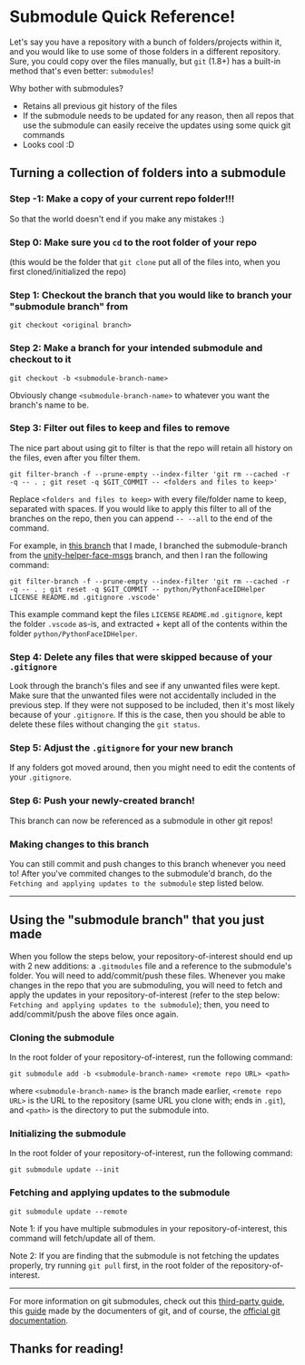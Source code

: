 # Submodule Quick Reference!
Let's say you have a repository with a bunch of folders/projects within it, and you would like to use some of those folders in a different repository. Sure, you could copy over the files manually, but `git` (1.8+) has a built-in method that's even better: `submodules`!

Why bother with submodules?
- Retains all previous git history of the files
- If the submodule needs to be updated for any reason, then all repos that use the submodule can easily receive the updates using some quick git commands
- Looks cool :D

## Turning a collection of folders into a submodule
### Step -1: Make a copy of your current repo folder!!!
So that the world doesn't end if you make any mistakes :)

### Step 0: Make sure you `cd` to the root folder of your repo
(this would be the folder that `git clone` put all of the files into, when you first cloned/initialized the repo)

### Step 1: Checkout the branch that you would like to branch your "submodule branch" from
```shell
git checkout <original branch>
```

### Step 2: Make a branch for your intended submodule and checkout to it
```shell
git checkout -b <submodule-branch-name>
```
Obviously change `<submodule-branch-name>` to whatever you want the branch's name to be.

### Step 3: Filter out files to keep and files to remove
The nice part about using git to filter is that the repo will retain all history on the files, even after you filter them.
```shell
git filter-branch -f --prune-empty --index-filter 'git rm --cached -r -q -- . ; git reset -q $GIT_COMMIT -- <folders and files to keep>'
```

Replace `<folders and files to keep>` with every file/folder name to keep, separated with spaces.
If you would like to apply this filter to all of the branches on the repo, then you can append `-- --all` to the end of the command.

For example, in [this branch](https://github.com/YaseenAlk/face_api_testing/tree/pythonfaceidhelper-submodule) that I made, I branched the submodule-branch from the [unity-helper-face-msgs](https://github.com/YaseenAlk/face_api_testing/tree/unity-helper-face-msgs) branch, and then I ran the following command:
```shell
git filter-branch -f --prune-empty --index-filter 'git rm --cached -r -q -- . ; git reset -q $GIT_COMMIT -- python/PythonFaceIDHelper LICENSE README.md .gitignore .vscode'
```
This example command kept the files `LICENSE` `README.md` `.gitignore`, kept the folder `.vscode` as-is, and extracted + kept all of the contents within the folder `python/PythonFaceIDHelper`.

### Step 4: Delete any files that were skipped because of your `.gitignore`
Look through the branch's files and see if any unwanted files were kept. Make sure that the unwanted files were not accidentally included in the previous step. If they were not supposed to be included, then it's most likely because of your `.gitignore`. If this is the case, then you should be able to delete these files without changing the `git status`.

### Step 5: Adjust the `.gitignore` for your new branch
If any folders got moved around, then you might need to edit the contents of your `.gitignore`.

### Step 6: Push your newly-created branch!
This branch can now be referenced as a submodule in other git repos!

### Making changes to this branch
You can still commit and push changes to this branch whenever you need to! After you've commited changes to the submodule'd branch, do the `Fetching and applying updates to the submodule` step listed below. 

---

## Using the "submodule branch" that you just made
When you follow the steps below, your repository-of-interest should end up with 2 new additions: a `.gitmodules` file and a reference to the submodule's folder. You will need to add/commit/push these files. Whenever you make changes in the repo that you are submoduling, you will need to fetch and apply the updates in your repository-of-interest (refer to the step below: `Fetching and applying updates to the submodule`); then, you need to add/commit/push the above files once again.

### Cloning the submodule
In the root folder of your repository-of-interest, run the following command:
```shell
git submodule add -b <submodule-branch-name> <remote repo URL> <path>
```
where `<submodule-branch-name>` is the branch made earlier, `<remote repo URL>` is the URL to the repository (same URL you clone with; ends in `.git`), and `<path>` is the directory to put the submodule into.

### Initializing the submodule
In the root folder of your repository-of-interest, run the following command:
```shell
git submodule update --init
```

### Fetching and applying updates to the submodule
```shell
git submodule update --remote
```
Note 1: if you have multiple submodules in your repository-of-interest, this command will fetch/update all of them.

Note 2: If you are finding that the submodule is not fetching the updates properly, try running `git pull` first, in the root folder of the repository-of-interest.

---
For more information on git submodules, check out this [third-party guide](https://www.activestate.com/blog/2014/05/getting-git-submodule-track-branch), this [guide](https://git-scm.com/book/en/v2/Git-Tools-Submodules) made by the documenters of git, and of course, the [official git documentation](https://git-scm.com/docs/git-submodule).

Thanks for reading!
---
